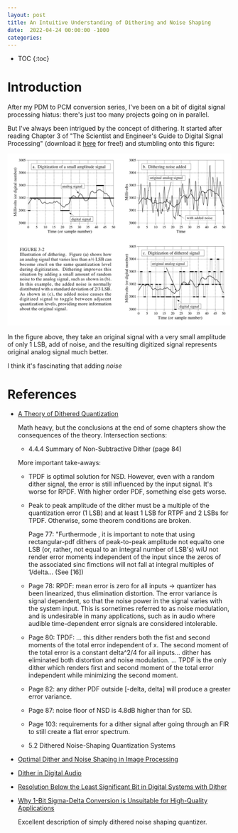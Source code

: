```yaml
---
layout: post
title: An Intuitive Understanding of Dithering and Noise Shaping
date:  2022-04-24 00:00:00 -1000
categories:
---
```


* TOC
{:toc}

# Introduction


After my PDM to PCM conversion series, I've been on a bit of digital signal processing
hiatus: there's just too many projects going on in parallel.

But I've always been intrigued by the concept of dithering. It started after reading
Chapter 3 of "The Scientist and Engineer's Guide to Digital Signal Processing" (download
it [here](https://www.dspguide.com) for free!) and stumbling onto this figure:

![DSP Guide Figure 3-2: Illustration of Dithering](/assets/dither_noise_shaping/dsp_guide_dithering.png)

In the figure above, they take an original signal with a very small amplitude of only 1 LSB,
add of noise, and the resulting digitized signal represents original analog signal much better.

I think it's fascinating that adding *noise*


# References

* [A Theory of Dithered Quantization](http://www.robertwannamaker.com/writings/rw_phd.pdf)

    Math heavy, but the conclusions at the end of some chapters show the consequences of the theory.
    Intersection sections:

    * 4.4.4 Summary of Non-Subtractive Dither (page 84)

    More important take-aways: 

    * TPDF is optimal solution for NSD. However, even with a random dither signal, the 
      error is still influenced by the input signal. It's worse for RPDF. With higher order
      PDF, something else gets worse.
    * Peak to peak amplitude of the dither must be a multiple of the quantization error (1 LSB) and at least
      1 LSB for RTPF and 2 LSBs for TPDF. Otherwise, some theorem conditions are broken.

      Page 77: "Furthermode , it is important to note that using rectangular-pdf dithers of peak-to-peak 
      amplitude not equalto one LSB (or, rather, not equal to an integral number of LSB's) wiU not render 
      error moments independent of the input since the zeros of the associated sinc fimctions will not fall
      at integral multiples of 1/delta... (See [16])

    * Page 78: RPDF: mean error is zero for all inputs -> quantizer has been linearized, thus elimination distortion.
      The error variance is signal dependent, so that the noise power in the signal varies with the system input.
      This is sornetimes referred to as noise modulation, and is undesirable in many applications, such as in audio 
      where audible time-dependent error signals are considered intolerable.

    * Page 80: TPDF:  ... this dither renders both the fist and second moments of the total error independent of x.
      The second moment of the total error is a constant delta^2/4 for ail inputs... dither has eliminated both
      distortion and noise modulation. ... TPDF is the only dither which renders first and second moment of the
      total error independent while minimizing the second moment.

    * Page 82: any dither PDF outside [-delta, delta] will produce a greater error variance.

    * Page 87: noise floor of NSD is 4.8dB higher than for SD.

    * Page 103: requirements for a dither signal after going through an FIR to still create a flat
      error spectrum.

    * 5.2 Dithered Noise-Shaping Quantization Systems



* [Optimal Dither and Noise Shaping in Image Processing](https://uwspace.uwaterloo.ca/bitstream/handle/10012/3867/thesis.pdf;jsessionid=1A2C7BC03040A27F4F475541E53018E4?sequence=1)

* [Dither in Digital Audio](http://www2.ece.rochester.edu/courses/ECE472/Site/Assignments/Entries/2009/1/15_Week_1_files/Vanderkooy_1987.pdf)

* [Resolution Below the Least Significant Bit in Digital Systems with Dither](http://drewdaniels.com/dither.pdf)

* [Why 1-Bit Sigma-Delta Conversion is Unsuitable for High-Quality Applications](https://timbreluces.com/assets/sacd.pdf)

    Excellent description of simply dithered noise shaping quantizer.

